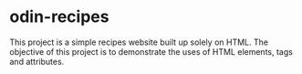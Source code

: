 # odin-recipes

This project is a simple recipes website built up solely on HTML. The objective of this project is to demonstrate the uses of HTML elements, tags and attributes.    